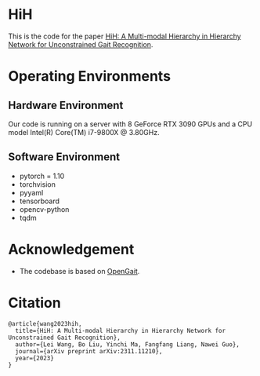 # HiH

This is the code for the paper [HiH: A Multi-modal Hierarchy in Hierarchy Network for Unconstrained Gait Recognition](https://arxiv.org/pdf/2311.11210.pdf).

# Operating Environments
## Hardware Environment
Our code is running on a server with 8 GeForce RTX 3090 GPUs 
and a CPU model Intel(R) Core(TM) i7-9800X @ 3.80GHz.
## Software Environment
- pytorch = 1.10
- torchvision
- pyyaml
- tensorboard
- opencv-python
- tqdm



# Acknowledgement
* The codebase is based on [OpenGait](https://github.com/ShiqiYu/OpenGait).

# Citation
```
@article{wang2023hih,
  title={HiH: A Multi-modal Hierarchy in Hierarchy Network for Unconstrained Gait Recognition},
  author={Lei Wang, Bo Liu, Yinchi Ma, Fangfang Liang, Nawei Guo},
  journal={arXiv preprint arXiv:2311.11210},
  year={2023}
}
```
